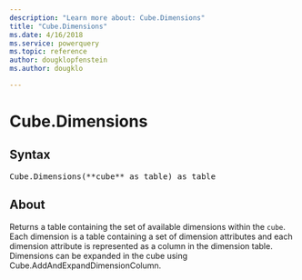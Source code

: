 ```yaml
---
description: "Learn more about: Cube.Dimensions"
title: "Cube.Dimensions"
ms.date: 4/16/2018
ms.service: powerquery
ms.topic: reference
author: dougklopfenstein
ms.author: dougklo

---
```

# Cube.Dimensions

## Syntax

<pre>
Cube.Dimensions(**cube** as table) as table
</pre>

## About
Returns a table containing the set of available dimensions within the `cube`. Each dimension is a table containing a set of dimension attributes and each dimension attribute is represented as a column in the dimension table. Dimensions can be expanded in the cube using Cube.AddAndExpandDimensionColumn. 


